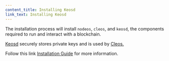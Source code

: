 ```yaml
---
content_title: Installing Keosd
link_text: Installing Keosd
---
```


The installation process will install `nodeos`, `cleos`, and `keosd`, the components required to run and interact with a blockchain. 

[Keosd](../../glossary/index#keosd) securely stores private keys and is used by [Cleos.](../../glossary/index#cleos)

Follow this link [Installation Guide](https://developers.eos.io/manuals/eos/latest/install/index) for more information.


